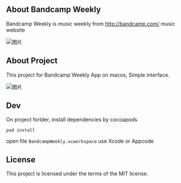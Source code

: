 
## About Bandcamp Weekly

Bandcamp Weekly  is music weekly from http://bandcamp.com/ music website

![图片](https://dn-coding-net-production-pp.qbox.me/34fac5a6-173b-496e-839b-b6f9a1427b9e.png)



## About Project

This project for Bandcamp Weekly App on macos, Simple interface.

![图片](https://dn-coding-net-production-pp.qbox.me/e1c28292-f32b-418a-9407-019fc431e67b.png)

## Dev

On project forlder, install dependencies by cocoapods

```
pod install
```

open file `BandcampWeekly.xcworkspace` use Xcode or Appcode

## License
This project is licensed under the terms of the MIT license.
